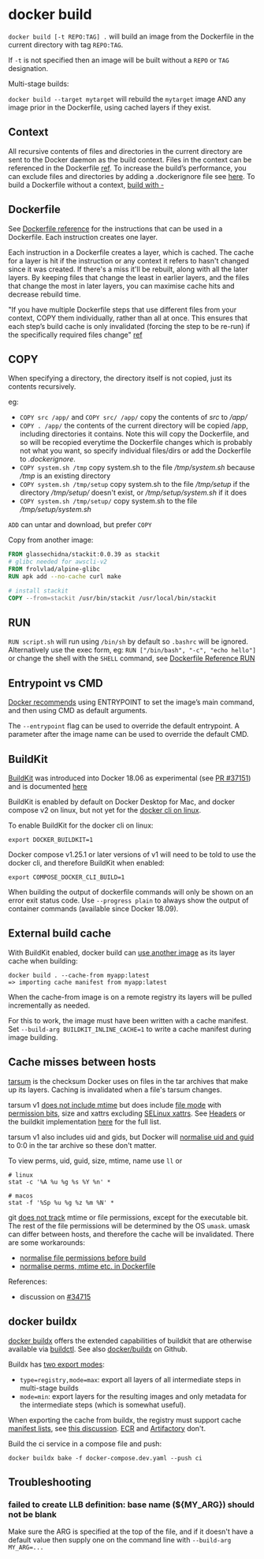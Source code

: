 # docker build

`docker build [-t REPO:TAG] .` will build an image from the Dockerfile in the current directory with tag `REPO:TAG`.

If `-t` is not specified then an image will be built without a `REPO` or `TAG` designation.

Multi-stage builds:

`docker build --target mytarget` will rebuild the `mytarget` image AND any image prior in the Dockerfile, using cached layers if they exist.

## Context

All recursive contents of files and directories in the current directory are sent to the Docker daemon as the build context. Files in the context can be referenced in the Dockerfile [ref](https://docs.docker.com/engine/reference/commandline/build/#build-with-path). To increase the build’s performance, you can exclude files and directories by adding a .dockerignore file see [here](https://docs.docker.com/engine/reference/builder/#dockerignore-file). To build a Dockerfile without a context, [build with -](https://docs.docker.com/engine/reference/commandline/build/#build-with--)

## Dockerfile

See [Dockerfile reference](https://docs.docker.com/engine/reference/builder/) for the instructions that can be used in a Dockerfile. Each instruction creates one layer.

Each instruction in a Dockerfile creates a layer, which is cached. The cache for a layer is hit if the instruction or any context it refers to hasn't changed since it was created. If there's a miss it'll be rebuilt, along with all the later layers. By keeping files that change the least in earlier layers, and the files that change the most in later layers, you can maximise cache hits and decrease rebuild time.

"If you have multiple Dockerfile steps that use different files from your context, COPY them individually, rather than all at once. This ensures that each step’s build cache is only invalidated (forcing the step to be re-run) if the specifically required files change" [ref](https://docs.docker.com/develop/develop-images/dockerfile_best-practices/)

## COPY

When specifying a directory, the directory itself is not copied, just its contents recursively.

eg:

- `COPY src /app/` and `COPY src/ /app/` copy the contents of _src_ to _/app/_
- `COPY . /app/` the contents of the current directory will be copied /app, including directories it contains. Note this will copy the Dockerfile, and so will be recopied everytime the Dockerfile changes which is probably not what you want, so specify individual files/dirs or add the Dockerfile to _.dockerignore_.
- `COPY system.sh /tmp` copy system.sh to the file _/tmp/system.sh_ because _/tmp_ is an existing directory
- `COPY system.sh /tmp/setup` copy system.sh to the file _/tmp/setup_ if the directory _/tmp/setup/_ doesn't exist, or _/tmp/setup/system.sh_ if it does
- `COPY system.sh /tmp/setup/` copy system.sh to the file _/tmp/setup/system.sh_

`ADD` can untar and download, but prefer `COPY`

Copy from another image:

```Dockerfile
FROM glassechidna/stackit:0.0.39 as stackit
# glibc needed for awscli-v2
FROM frolvlad/alpine-glibc
RUN apk add --no-cache curl make

# install stackit
COPY --from=stackit /usr/bin/stackit /usr/local/bin/stackit
```

## RUN

`RUN script.sh` will run using `/bin/sh` by default so `.bashrc` will be ignored.
Alternatively use the exec form, eg: `RUN ["/bin/bash", "-c", "echo hello"]` or change the shell with the `SHELL` command, see [Dockerfile Reference RUN](https://docs.docker.com/engine/reference/builder/#run)

## Entrypoint vs CMD

[Docker recommends](https://docs.docker.com/develop/develop-images/dockerfile_best-practices/#entrypoint) using ENTRYPOINT to set the image’s main command, and then using CMD as default arguments.

The `--entrypoint` flag can be used to override the default entrypoint. A parameter after the image name can be used to override the default CMD.

## BuildKit

[BuildKit](https://github.com/moby/buildkit) was introduced into Docker 18.06 as experimental (see [PR #37151](https://github.com/moby/moby/pull/37151)) and is documented [here](https://docs.docker.com/develop/develop-images/build_enhancements/)

BuildKit is enabled by default on Docker Desktop for Mac, and docker compose v2 on linux, but not yet for the [docker cli on linux](https://github.com/moby/moby/issues/40379).

To enable BuildKit for the docker cli on linux:

```
export DOCKER_BUILDKIT=1
```

Docker compose v1.25.1 or later versions of v1 will need to be told to use the docker cli, and therefore BuildKit when enabled:

```
export COMPOSE_DOCKER_CLI_BUILD=1
```

When building the output of dockerfile commands will only be shown on an error exit status code. Use `--progress plain` to always show the output of container commands (available since Docker 18.09).

## External build cache

With BuildKit enabled, docker build can [use another image](https://github.com/moby/moby/pull/26839) as its layer cache when building:

```
docker build . --cache-from myapp:latest
=> importing cache manifest from myapp:latest
```

When the cache-from image is on a remote registry its layers will be pulled incrementally as needed.

For this to work, the image must have been written with a cache manifest. Set `--build-arg BUILDKIT_INLINE_CACHE=1` to write a cache manifest during image building.

## Cache misses between hosts

[tarsum](https://github.com/moby/moby/blob/7b9275c0da707b030e62c96b679a976f31f929d3/pkg/tarsum/tarsum_spec.md) is the checksum Docker uses on files in the tar archives that make up its layers. Caching is invalidated when a file's tarsum changes.

tarsum v1 [does not include mtime](https://github.com/moby/moby/pull/12031) but does include [file mode](https://pkg.go.dev/os#FileMode) with [permission bits](https://github.com/moby/moby/issues/32816#issuecomment-910030001), size and xattrs excluding [SELinux xattrs](https://github.com/moby/buildkit/issues/1330). See [Headers](https://github.com/moby/moby/blob/7b9275c0da707b030e62c96b679a976f31f929d3/pkg/tarsum/tarsum_spec.md#headers) or the buildkit implementation [here](https://github.com/moby/buildkit/blob/b9c4e0b3024fccdf9ced8b38a1adecf6dbf84eab/cache/contenthash/filehash.go#L15) for the full list.

tarsum v1 also includes uid and gids, but Docker will [normalise uid and guid](https://github.com/docker/cli/pull/513L309) to 0:0 in the tar archive so these don't matter.

To view perms, uid, guid, size, mtime, name use `ll` or

```
# linux
stat -c '%A %u %g %s %Y %n' *

# macos
stat -f '%Sp %u %g %z %m %N' *
```

git [does not track](https://git.wiki.kernel.org/index.php/ContentLimitations) mtime or file permissions, except for the executable bit. The rest of the file permissions will be determined by the OS `umask`. umask can differ between hosts, and therefore the cache will be invalidated. There are some workarounds:

- [normalise file permissions before build](https://github.com/moby/moby/issues/32816#issuecomment-910030001)
- [normalise perms, mtime etc. in Dockerfile](https://gist.github.com/kekru/8ac61cd87536a4355220b56ae2f4b0a9)

References:

- discussion on [#34715](https://github.com/moby/moby/issues/34715#issuecomment-637383104)

## docker buildx

[docker buildx](https://docs.docker.com/engine/reference/commandline/buildx/) offers the extended capabilities of buildkit that are otherwise available via [buildctl](https://github.com/moby/buildkit). See also [docker/buildx](https://github.com/docker/buildx) on Github.

Buildx has [two export modes](https://github.com/moby/buildkit/issues/752):

- `type=registry,mode=max`: export all layers of all intermediate steps in multi-stage builds
- `mode=min`: export layers for the resulting images and only metadata for the intermediate steps (which is somewhat useful).

When exporting the cache from buildx, the registry must support cache [manifest lists](https://docs.docker.com/registry/spec/manifest-v2-2/#manifest-list), see [this discussion](https://github.com/moby/buildkit/issues/699#issuecomment-432902188). [ECR](https://github.com/aws/containers-roadmap/issues/876) and [Artifactory](https://www.jfrog.com/jira/browse/RTFACT-26179) don't.

Build the ci service in a compose file and push:

```
docker buildx bake -f docker-compose.dev.yaml --push ci
```

## Troubleshooting

### failed to create LLB definition: base name (${MY_ARG}) should not be blank

Make sure the ARG is specified at the top of the file, and if it doesn't have a default value then supply one on the command line with `--build-arg MY_ARG=...`
